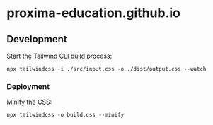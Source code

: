 # proxima-education.github.io

## Development

Start the Tailwind CLI build process:

`npx tailwindcss -i ./src/input.css -o ./dist/output.css --watch`

### Deployment

Minify the CSS:

`npx tailwindcss -o build.css --minify`